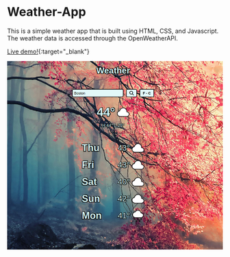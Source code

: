 # Weather-App

This is a simple weather app that is built using HTML, CSS, and Javascript. The weather data is accessed through the OpenWeatherAPI. 

[Live demo!](https://eslang50.github.io/Weather-App/){:target="_blank"}

![Alt text](/images/Screenshot-22.png)